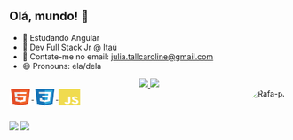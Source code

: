 ## Olá, mundo! 👋
- 🌱 Estudando Angular
- 💙 Dev Full Stack Jr @ Itaú
- 💬 Contate-me no email: julia.tallcaroline@gmail.com
- 😄 Pronouns: ela/dela

<div align="center">
  <a href="https://github.com/juliatlrc">
  <img height="180em" src="https://github-readme-stats.vercel.app/api?username=juliatlrc&show_icons=true&theme=kacho_ga&include_all_commits=true&count_private=true"/>
  <img height="180em" src="https://github-readme-stats.vercel.app/api/top-langs/?username=juliatlrc&layout=compact&langs_count=7&theme=kacho_ga"/>
</div>


 <img align="center" alt="Julia-HTML" height="30" width="40" src="https://raw.githubusercontent.com/devicons/devicon/master/icons/html5/html5-original.svg">
 <img align="center" alt="Julia-CSS" height="30" width="40" src="https://raw.githubusercontent.com/devicons/devicon/master/icons/css3/css3-original.svg">
 <img align="center" alt="Julia-Js" height="30" width="40" src="https://raw.githubusercontent.com/devicons/devicon/master/icons/javascript/javascript-plain.svg"> 
 <img align="right" alt="Rafa-pic" height="150" style="border-radius:50px;" src="https://i.ibb.co/qDgVPD1/download20220603161828-1.png">
 
 ##
 <div>
   <a href = "mailto:julia.tallcaroline@gmail.com"><img src="https://img.shields.io/badge/-Gmail-%23333?style=for-the-badge&logo=gmail&logoColor=white" target="_blank"></a>
  <a href="https://www.linkedin.com/in/j%C3%BAlia-tallarico-3266ab22a/" target="_blank"><img src="https://img.shields.io/badge/-LinkedIn-%230077B5?style=for-the-badge&logo=linkedin&logoColor=white" target="_blank"></a> 
  
  </div>
  

  
